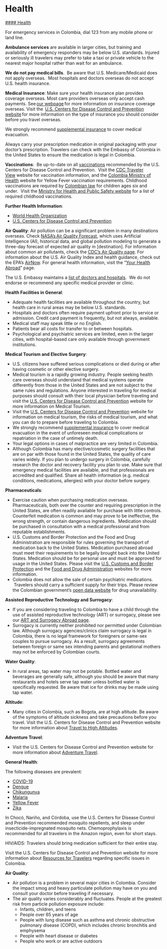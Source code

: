 # Health

[#### Health](javascript:void(0); "Health")

For emergency services in Colombia, dial 123 from any mobile phone or land line.

**Ambulance services** are available in larger cities, but training and availability of emergency responders may be below U.S. standards. Injured or seriously ill travelers may prefer to take a taxi or private vehicle to the nearest major hospital rather than wait for an ambulance.

**We do not pay medical bills**.  Be aware that U.S. Medicare/Medicaid does not apply overseas.  Most hospitals and doctors overseas do not accept U.S. health insurance.

**Medical Insurance**: Make sure your health insurance plan provides coverage overseas. Most care providers overseas only accept cash payments. See [our webpage](https://travel.state.gov/content/travel/en/international-travel/before-you-go/your-health-abroad/Insurance_Coverage_Overseas.html) for more information on insurance coverage overseas. Visit the  [U.S. Centers for Disease Control and Prevention website](https://wwwnc.cdc.gov/travel/page/insurance) for more information on the type of insurance you should consider before you travel overseas.

We strongly recommend [supplemental insurance](https://travel.state.gov/content/travel/en/international-travel/before-you-go/your-health-abroad/Insurance_Coverage_Overseas.html) to cover medical evacuation.

Always carry your prescription medication in original packaging with your doctor’s prescription. Travelers can check with the Embassy of Colombia in the United States to ensure the medication is legal in Colombia.

**Vaccinations**:  Be up-to-date on all [vaccinations](https://wwwnc.cdc.gov/travel/page/routine-vaccines) recommended by the U.S. Centers for Disease Control and Prevention.  Visit the [CDC Traveler View](https://wwwnc.cdc.gov/travel/destinations/traveler/none/colombia) website for vaccination information, and the [Colombia Ministry of Health](https://www.minsalud.gov.co/salud/publica/PET/Paginas/Fiebre-amarilla.aspx) website for Yellow Fever vaccination requirements. Childhood vaccinations are required by [Colombian law](https://www.icbf.gov.co/cargues/avance/docs/ley_1098_2006.htm) for children ages six and under.  Visit the [Ministry for Health and Public Safety website](https://www.minsalud.gov.co/proteccionsocial/Paginas/EsquemasdeVaunaci%C3%B3n.aspx) for a list of required childhood vaccinations.

**Further Health Information**:

* [World Health Organization](https://www.who.int/home)
* [U.S. Centers for Disease Control and Prevention](https://wwwnc.cdc.gov/travel/)

**Air Quality**: Air pollution can be a significant problem in many destinations overseas. Check [NASA’s Air Quality Forecast](https://aeronet.gsfc.nasa.gov/new_web/aqforecast), which uses Artificial Intelligence (AI), historical data, and global pollution modeling to generate a three-day forecast of expected air quality in [destination]. For information about common air pollutants, check the [CDC’s Air Quality page](https://www.cdc.gov/air-quality/pollutants/). For information about the U.S. Air Quality Index and health guidance, check out the EPA’s [AirNow](https://www.airnow.gov/aqi/aqi-basics/). For general health information, visit the “[Your Health Abroad](https://travel.state.gov/content/travel/en/international-travel/before-you-go/your-health-abroad.html)” page.

The U.S. Embassy maintains a [list of doctors and hospitals](https://co.usembassy.gov/medical-assistance/).  We do not endorse or recommend any specific medical provider or clinic.

**Health Facilities in General**:

* Adequate health facilities are available throughout the country, but health care in rural areas may be below U.S. standards.
* Hospitals and doctors often require payment upfront prior to service or admission. Credit card payment is frequently, but not always, available.
* Medical staff may speak little or no English.
* Patients bear all costs for transfer to or between hospitals.
* Psychological and psychiatric services are limited, even in the larger cities, with hospital-based care only available through government institutions.

**Medical Tourism and Elective Surgery**:

* U.S. citizens have suffered serious complications or died during or after having cosmetic or other elective surgery.
* Medical tourism is a rapidly growing industry. People seeking health care overseas should understand that medical systems operate differently from those in the United States and are not subject to the same rules and regulations. Anyone interested in traveling for medical purposes should consult with their local physician before traveling and visit the [U.S. Centers for Disease Control and Prevention](https://wwwnc.cdc.gov/travel/page/medical-tourism) website for more information on Medical Tourism.
* Visit the [U.S. Centers for Disease Control and Prevention](https://wwwnc.cdc.gov/travel/page/medical-tourism) website for information on medical tourism, the risks of medical tourism, and what you can do to prepare before traveling to Colombia.
* We strongly recommend [supplemental insurance](https://travel.state.gov/content/travel/en/international-travel/before-you-go/your-health-abroad/Insurance_Coverage_Overseas.html) to cover medical evacuation in the event of unforeseen medical complications or repatriation in the case of untimely death.
* Your legal options in cases of malpractice are very limited in Colombia.
* Although Colombia has many elective/cosmetic surgery facilities that are on par with those found in the United States, the quality of care varies widely. If you plan to undergo surgery in Colombia, carefully research the doctor and recovery facility you plan to use. Make sure that emergency medical facilities are available, and that professionals are accredited and qualified. Share all health information (e.g. medical conditions, medications, allergies) with your doctor before surgery.

**Pharmaceuticals**:

* Exercise caution when purchasing medication overseas.  Pharmaceuticals, both over the counter and requiring prescription in the United States, are often readily available for purchase with little controls. Counterfeit medication is common and may prove to be ineffective, the wrong strength, or contain dangerous ingredients.  Medication should be purchased in consultation with a medical professional and from reputable establishments.
* U.S. Customs and Border Protection and the Food and Drug Administration are responsible for rules governing the transport of medication back to the United States. Medication purchased abroad must meet their requirements to be legally brought back into the United States. Medication should be for personal use and must be approved for usage in the United States. Please visit the [U.S. Customs and Border Protection](https://www.cbp.gov/travel/us-citizens/know-before-you-go/prohibited-and-restricted-items) and the [Food and Drug Administration](https://www.fda.gov/drugs/buying-using-medicine-safely/buying-medicine-outside-united-states) websites for more information.
* Colombia does not allow the sale of certain psychiatric medications.  Travelers should carry a sufficient supply for their trips. Please review the Colombian government’s [open data website](https://www.datos.gov.co/Salud-y-Protecci-n-Social/MEDICAMENTOS-VITALES-NO-DISPONIBLES/sdmr-tfmf/data) for drug unavailability.

**Assisted Reproductive Technology and Surrogacy**:

* If you are considering traveling to Colombia to have a child through the use of assisted reproductive technology (ART) or surrogacy, please see our [ART and Surrogacy Abroad page](https://travel.state.gov/content/travel/en/legal/travel-legal-considerations/us-citizenship/Assisted-Reproductive-Technology-ART-Surrogacy-Abroad.html).
* Surrogacy is currently neither prohibited nor permitted under Colombian law. Although surrogacy agencies/clinics claim surrogacy is legal in Colombia, there is no legal framework for foreigners or same-sex couples to pursue surrogacy. As a result, surrogacy agreements between foreign or same sex intending parents and gestational mothers may not be enforced by Colombian courts.

**Water Quality**:

* In rural areas, tap water may not be potable. Bottled water and beverages are generally safe, although you should be aware that many restaurants and hotels serve tap water unless bottled water is specifically requested. Be aware that ice for drinks may be made using tap water.

**Altitude**:

* Many cities in Colombia, such as Bogota, are at high altitude. Be aware of the symptoms of altitude sickness and take precautions before you travel. Visit the U.S. Centers for Disease Control and Prevention website for more information about [Travel to High Altitudes](https://wwwnc.cdc.gov/travel/page/travel-to-high-altitudes).

**Adventure Travel**:

* Visit the U.S. Centers for Disease Control and Prevention website for more information about [Adventure Travel](https://wwwnc.cdc.gov/travel/page/travel-to-the-extreme).

**General Health**:

The following diseases are prevalent:

* [COVID-19](https://wwwnc.cdc.gov/travel/notices/covid-3/coronavirus-colombia)
* [Dengue](https://www.cdc.gov/dengue/)
* [Chikungunya](https://www.cdc.gov/chikungunya/)
* [Malaria](https://wwwnc.cdc.gov/travel/diseases/malaria)
* [Yellow Fever](https://www.cdc.gov/yellowfever/)
* [Zika](https://www.cdc.gov/zika/)

In Chocó, Nariño, and Córdoba, use the U.S. Centers for Disease Control and Prevention recommended mosquito repellents, and sleep under insecticide-impregnated mosquito nets. Chemoprophylaxis is recommended for all travelers in the Amazon region, even for short stays.

HIV/AIDS: Travelers should bring medication sufficient for their entire stay.

Visit the U.S. Centers for Disease Control and Prevention website for more information about [Resources for Travelers](https://wwwnc.cdc.gov/travel/page/traveler-information-center) regarding specific issues in Colombia.

**Air Quality**:

* Air pollution is a problem in several major cities in Colombia. Consider the impact smog and heavy particulate pollution may have on you and consult your doctor before traveling if necessary.
* The air quality varies considerably and fluctuates. People at the greatest risk from particle pollution exposure include:  
  + Infants, children, and teens
  + People over 65 years of age
  + People with lung disease such as asthma and chronic obstructive pulmonary disease (COPD), which includes chronic bronchitis and emphysema
  + People with heart disease or diabetes
  + People who work or are active outdoors